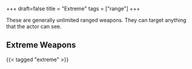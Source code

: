 +++
draft=false
title = "Extreme"
tags = ["range"]
+++

These are generally unlimited ranged weapons. They can target anything that the actor can see. 

## Extreme Weapons

{{< tagged "extreme" >}}
